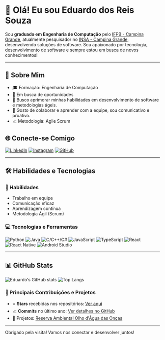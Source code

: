 # 👋 Olá! Eu sou Eduardo dos Reis Souza

Sou **graduado em Engenharia de Computação** pelo [IFPB - Campina Grande](https://www.ifpb.edu.br/campinagrande), atualmente pesquisador no [INSA - Campina Grande](https://www.gov.br/insa/pt-br), desenvolvendo soluções de software. Sou apaixonado por tecnologia, desenvolvimento de software e sempre estou em busca de novos conhecimentos!

---

## 📜 Sobre Mim

- 🎓 Formação: Engenharia de Computação
- 🏢 Em busca de oportunidades
- 💼 Busco aprimorar minhas habilidades em desenvolvimento de software e metodologias ágeis.
- 💬 Gosto de colaborar e aprender com a equipe, sou comunicativo e proativo.
- 📈 Metodologia: Agile Scrum 

## 🌐 Conecte-se Comigo

[![LinkedIn](https://img.shields.io/badge/LinkedIn-0077B5?logo=linkedin&logoColor=white)](https://www.linkedin.com/in/eduardo-reis-47418b1a4)
[![Instagram](https://img.shields.io/badge/Instagram-E4405F?logo=instagram&logoColor=white)](https://www.instagram.com/strg_eduardo?igsh=aXpiNTJ1eHk3dWNx)
[![GitHub](https://img.shields.io/badge/GitHub-100000?logo=github&logoColor=white)](https://github.com/EduardoReis2020)

---

## 🛠️ Habilidades e Tecnologias

### 🧠 Habilidades
- Trabalho em equipe
- Comunicação eficaz
- Aprendizagem contínua
- Metodologia Ágil (Scrum)

### 💻 Tecnologias e Ferramentas
<p>
  <img src="https://img.shields.io/badge/Python-3776AB?logo=python&logoColor=white" alt="Python" />
  <img src="https://img.shields.io/badge/Java-007396?logo=java&logoColor=white" alt="Java" />
  <img src="https://img.shields.io/badge/C/C++/C%23-00599C?logo=c&logoColor=white" alt="C/C++/C#" />
  <img src="https://img.shields.io/badge/JavaScript-323330?logo=javascript&logoColor=F7DF1E" alt="JavaScript" />
  <img src="https://img.shields.io/badge/TypeScript-007ACC?logo=typescript&logoColor=white" alt="TypeScript" />
  <img src="https://img.shields.io/badge/React-61DAFB?logo=react&logoColor=white" alt="React" />
  <img src="https://img.shields.io/badge/React_Native-20232A?logo=react&logoColor=61DAFB" alt="React Native" />
  <img src="https://img.shields.io/badge/Android_Studio-3DDC84?logo=android-studio&logoColor=white" alt="Android Studio" />
</p>

---

## 📊 GitHub Stats

![Eduardo's GitHub stats](https://github-readme-stats.vercel.app/api?username=EduardoReis2020&show_icons=true&theme=radical)
![Top Langs](https://github-readme-stats.vercel.app/api/top-langs/?username=EduardoReis2020&layout=compact&theme=radical)

### 🚀 Principais Contribuições e Projetos
- ⭐ **Stars** recebidas nos repositórios: [Ver aqui](https://github.com/EduardoReis2020?tab=repositories)
- 📈 **Commits** no último ano: [Ver detalhes no GitHub](https://github.com/EduardoReis2020#user-content-contributions)
- 💼 Projetos: [Reserva Ambiental Olho d'Água das Onças](https://play.google.com/store/apps/details?id=com.projetoambiental)

---

Obrigado pela visita! Vamos nos conectar e desenvolver juntos!

